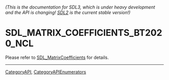 ###### (This is the documentation for SDL3, which is under heavy development and the API is changing! [SDL2](https://wiki.libsdl.org/SDL2/) is the current stable version!)
# SDL_MATRIX_COEFFICIENTS_BT2020_NCL

Please refer to [SDL_MatrixCoefficients](SDL_MatrixCoefficients) for details.

----
[CategoryAPI](CategoryAPI), [CategoryAPIEnumerators](CategoryAPIEnumerators)


